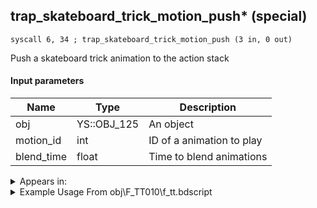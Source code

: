 ## trap_skateboard_trick_motion_push* (special)

`syscall 6, 34 ; trap_skateboard_trick_motion_push (3 in, 0 out)`

Push a skateboard trick animation to the action stack

#### Input parameters
| Name | Type | Description
|------|------|------------
| obj   | YS::OBJ_125   | An object
| motion_id   | int   | ID of a animation to play
| blend_time   | float   | Time to blend animations




<details>
	<summary>Appears in:</summary>
| filename | Entity (obj)
|----------|-------------
| obj\F_TT010\f_tt.bdscript       | ((F) Skateboard (TT))          
| obj\F_TT010_AL\f_tt.bdscript       | ((F) Skateboard (AL))          
| obj\F_TT010_CA\f_tt.bdscript       | ((F) Skateboard (CA))          
| obj\F_TT010_HE\f_tt.bdscript       | ((F) Skateboard (HE))          
| obj\F_TT010_NM\f_tt.bdscript       | ((F) Skateboard (NM))          
| obj\F_TT010_SORA\f_tt.bdscript       | ((F) Skateboard (SORA) (TT))          
| obj\F_TT010_TR\f_tt.bdscript       | ((F) Skateboard (TR))          
| obj\F_TT010_WI\f_tt.bdscript       | ((F) Skateboard (WI))          
| obj\N_EX650_TT_B_SKATE_RTN\n_ex.bdscript       | ((N) Villager (boy) (TT_B_SKATE) (RTN) (EX))          
| obj\N_EX670_TT_A_SKATE_RTN\n_ex.bdscript       | ((N) Villager (girl) (TT_A_SKATE) (RTN) (EX))          
| obj\N_EX680_TT_B_SKATE_RTN\n_ex.bdscript       | ((N) Villager (man) (TT_B_SKATE) (RTN) (EX))          
| obj\N_EX690_TT_A_SKATE_RTN\n_ex.bdscript       | ((N) Villager (woman) (TT_A_SKATE) (RTN) (EX))          
| obj\N_EX740_TT_SKATE_RTN\n_ex.bdscript       | ((N) Dove (TT) (SKATE) (RTN) (EX))          

</details>

<details>
	<summary>Example Usage From obj\F_TT010\f_tt.bdscript</summary>
```plaintext
L832:
 popToSp 4
 popToSp 0
 pushFromFSp 4
 pushImm 266
 pushImmf 0
 syscall 6, 33 ; trap_skateboard_trick (3 in, 0 out)
 pushFromFSp 4
 pushImm 252
 pushImmf 0
 syscall 6, 34 ; trap_skateboard_trick_motion_push (3 in, 0 out)
 ret
```
</details>


